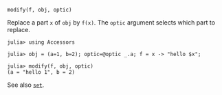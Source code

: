 ```
modify(f, obj, optic)
```

Replace a part `x` of `obj` by `f(x)`. The `optic` argument selects which part to replace.

```jldoctest
julia> using Accessors

julia> obj = (a=1, b=2); optic=@optic _.a; f = x -> "hello $x";

julia> modify(f, obj, optic)
(a = "hello 1", b = 2)
```

See also [`set`](@ref).
